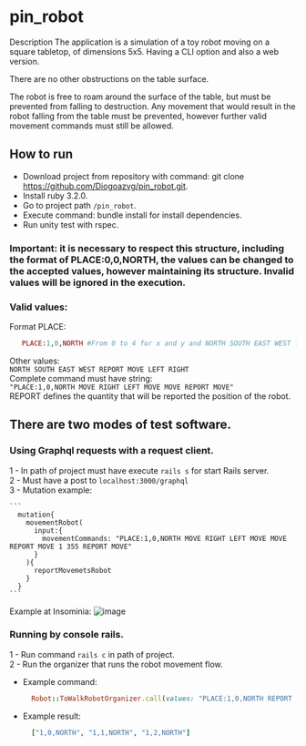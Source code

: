 # pin_robot
Description
The application is a simulation of a toy robot moving on a square tabletop, of dimensions 5x5. Having a CLI option and also a web version.

There are no other obstructions on the table surface.

The robot is free to roam around the surface of the table, but must be prevented from falling to destruction. Any movement that would result in the robot falling from the table must be prevented, however further valid movement commands must still be allowed.


## How to run
- Download project from repository with command: git clone https://github.com/Diogoazvg/pin_robot.git.
- Install ruby 3.2.0.
- Go to project path `/pin_robot`.
- Execute command: bundle install for install dependencies.
- Run unity test with rspec.

### Important: it is necessary to respect this structure, including the format of PLACE:0,0,NORTH, the values can be changed to the accepted values, however maintaining its structure. Invalid values will be ignored in the execution.
  ### Valid values:
  Format PLACE:
  ``` ruby
     PLACE:1,0,NORTH #From 0 to 4 for x and y and NORTH SOUTH EAST WEST for f.
  ```
  Other values:   
  `NORTH SOUTH EAST WEST REPORT MOVE LEFT RIGHT`   
  Complete command must have string:    
  `"PLACE:1,0,NORTH MOVE RIGHT LEFT MOVE MOVE REPORT MOVE"`   
  REPORT defines the quantity that will be reported the position of the robot.
  
## There are two modes of test software.
  ### Using Graphql requests with a request client.    
  1 - In path of project must have execute `rails s` for start Rails server.   
  2 - Must have a post to `localhost:3000/graphql`    
  3 - Mutation example:
  
    ```
      mutation{
        movementRobot(
          input:{
            movementCommands: "PLACE:1,0,NORTH MOVE RIGHT LEFT MOVE MOVE REPORT MOVE 1 355 REPORT MOVE"
          }  
        ){
          reportMovemetsRobot
        }
      }
    ```
Example at Insominia:
![image](https://user-images.githubusercontent.com/4728989/230628226-fca7e592-7227-463b-a6f1-52e1b72a24e8.png)

  ### Running by console rails.      
  1 - Run command `rails c` in path of project.         
  2 - Run the organizer that runs the robot movement flow.       
  - Example command: 
    ```ruby
      Robot::ToWalkRobotOrganizer.call(values: "PLACE:1,0,NORTH REPORT MOVE REPORT MOVE").reports
    ```
  - Example result: 
    ```ruby
      ["1,0,NORTH", "1,1,NORTH", "1,2,NORTH"]
    ```
